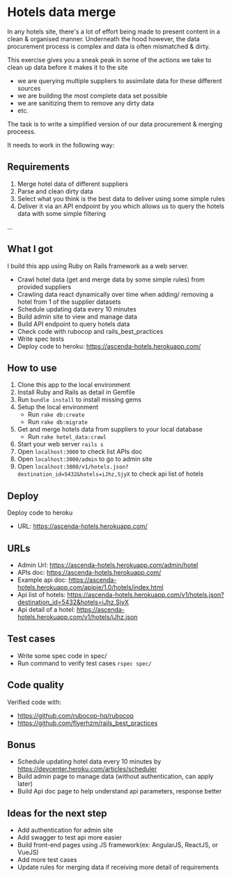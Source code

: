 # Hotels data merge

In any hotels site, there's a lot of effort being made to present content in a clean & organised manner. Underneath the hood however, the data procurement process is complex and data is often mismatched & dirty.

This exercise gives you a sneak peak in some of the actions we take to clean up data before it makes it to the site

- we are querying multiple suppliers to assimilate data for these different sources
- we are building the most complete data set possible
- we are sanitizing them to remove any dirty data
- etc.

The task is to write a simplified version of our data procurement & merging proceess.

It needs to work in the following way:

## Requirements

1. Merge hotel data of different suppliers
  1. Parse and clean dirty data
  2. Select what you think is the best data to deliver using some simple rules
2. Deliver it via an API endpoint by you which allows us to query the hotels data with some simple filtering

...

## What I got

I build this app using Ruby on Rails framework as a web server.

- Crawl hotel data (get and merge data by some simple rules) from provided suppliers
- Crawling data react dynamically over time when adding/ removing a hotel from 1 of the supplier datasets
- Schedule updating data every 10 minutes
- Build admin site to view and manage data
- Build API endpoint to query hotels data
- Check code with rubocop and rails_best_practices
- Write spec tests
- Deploy code to heroku: https://ascenda-hotels.herokuapp.com/

## How to use

1. Clone this app to the local environment
2. Install Ruby and Rails as detail in Gemfile
3. Run `bundle install` to install missing gems
4. Setup the local environment
    - Run `rake db:create`
    - Run `rake db:migrate`
5. Get and merge hotels data from suppliers to your local database
    - Run `rake hotel_data:crawl`
6. Start your web server `rails s`
7. Open `localhost:3000` to check list APIs doc
8. Open `localhost:3000/admin` to go to admin site
9. Open `localhost:3000/v1/hotels.json?destination_id=5432&hotels=iJhz,SjyX` to check api list of hotels

## Deploy

Deploy code to heroku
- URL: https://ascenda-hotels.herokuapp.com/

## URLs
- Admin Url: https://ascenda-hotels.herokuapp.com/admin/hotel
- APIs doc: https://ascenda-hotels.herokuapp.com/
- Example api doc: https://ascenda-hotels.herokuapp.com/apipie/1.0/hotels/index.html
- Api list of hotels: https://ascenda-hotels.herokuapp.com/v1/hotels.json?destination_id=5432&hotels=iJhz,SjyX
- Api detail of a hotel: https://ascenda-hotels.herokuapp.com/v1/hotels/iJhz.json

## Test cases
- Write some spec code in spec/
- Run command to verify test cases `rspec spec/`

## Code quality
Verified code with:
- https://github.com/rubocop-hq/rubocop
- https://github.com/flyerhzm/rails_best_practices

## Bonus
- Schedule updating hotel data every 10 minutes by https://devcenter.heroku.com/articles/scheduler
- Build admin page to manage data (without authentication, can apply later)
- Build Api doc page to help understand api parameters, response better

## Ideas for the next step
- Add authentication for admin site
- Add swagger to test api more easier
- Build front-end pages using JS framework(ex: AngularJS, ReactJS, or VueJS)
- Add more test cases
- Update rules for merging data if receiving more detail of requirements
